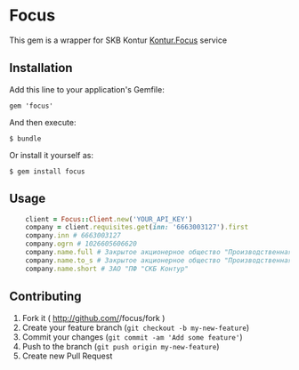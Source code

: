 # Focus

This gem is a wrapper for SKB Kontur [Kontur.Focus](https://focus.kontur.ru/) service

## Installation

Add this line to your application's Gemfile:

    gem 'focus'

And then execute:

    $ bundle

Or install it yourself as:

    $ gem install focus

## Usage
```ruby
    client = Focus::Client.new('YOUR_API_KEY')
    company = client.requisites.get(inn: '6663003127').first
    company.inn # 6663003127
    company.ogrn # 1026605606620
    company.name.full # Закрытое акционерное общество "Производственная фирма "СКБ Контур"
    company.name.to_s # Закрытое акционерное общество "Производственная фирма "СКБ Контур"
    company.name.short # ЗАО "ПФ "СКБ Контур"
```
## Contributing

1. Fork it ( http://github.com/<my-github-username>/focus/fork )
2. Create your feature branch (`git checkout -b my-new-feature`)
3. Commit your changes (`git commit -am 'Add some feature'`)
4. Push to the branch (`git push origin my-new-feature`)
5. Create new Pull Request
